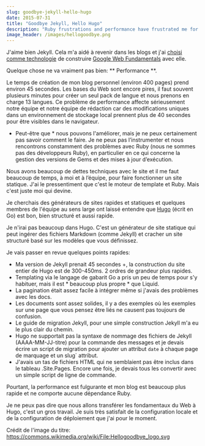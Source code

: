 ```yaml
---
slug: goodbye-jekyll-hello-hugo
date: 2015-07-31
title: "Goodbye Jekyll, Hello Hugo"
description: "Ruby frustrations and performance have frustrated me for a long time. Experimented with Hugo and ported blog in about 3 hours"
image_header: /images/hellogoodbye.png
---
```



J'aime bien Jekyll. Cela m'a aidé à revenir dans les blogs et j'ai [choisi comme technologie](https://github.com/Google/WebFundamentals/) de construire [Google Web Fundamentals](https://developers.google.com/web/fundamentals/) avec elle.

Quelque chose ne va vraiment pas bien: ** Performance **.

Le temps de création de mon blog personnel (environ 400 pages) prend environ 45 secondes. Les bases du Web sont encore pires, il faut souvent plusieurs minutes pour créer un seul pack de langue et nous prenons en charge 13 langues. Ce problème de performance affecte sérieusement notre équipe et notre équipe de rédaction car des modifications uniques dans un environnement de stockage local prennent plus de 40 secondes pour être visibles dans le navigateur.


* Peut-être que * nous pouvons l'améliorer, mais je ne peux certainement pas savoir comment le faire. Je ne peux pas l’instrumenter et nous rencontrons constamment des problèmes avec Ruby (nous ne sommes pas des développeurs Ruby), en particulier en ce qui concerne la gestion des versions de Gems et des mises à jour d’exécution.

Nous avons beaucoup de dettes techniques avec le site et il me faut beaucoup de temps, à moi et à l’équipe, pour faire fonctionner un site statique. J'ai le pressentiment que c'est le moteur de template et Ruby. Mais c'est juste moi qui devine.

Je cherchais des générateurs de sites rapides et statiques et quelques membres de l'équipe au sens large ont laissé entendre que [Hugo](http://gohugo.io/) (écrit en Go) est bon, bien structuré et aussi rapide.

Je n'irai pas beaucoup dans Hugo. C'est un générateur de site statique qui peut ingérer des fichiers Markdown (comme Jekyll) et cracher un site structuré basé sur les modèles que vous définissez.

Je vais passer en revue quelques points rapides:


* Ma version de Jekyll prenait 45 secondes +, la construction du site entier de Hugo est de 300-450ms. 2 ordres de grandeur plus rapides.
* Templating via le langage de gabarit Go a pris un peu de temps pour s'y habituer, mais il est * beaucoup plus propre * que Liquid.
* La pagination était assez facile à intégrer même si j'avais des problèmes avec les docs.
* Les documents sont assez solides, il y a des exemples où les exemples sur une page que vous pensez être liés ne causent pas toujours de confusion.
* Le guide de migration Jekyll, pour une simple construction Jekyll m'a eu le plus clair du chemin.
* Hugo ne supportait pas la syntaxe de nommage des fichiers de Jekyll (AAAA-MM-JJ-titre) pour la commande des messages et je devais écrire un script de migration pour ajouter un attribut `date` à chaque page de marquage et un slug` attribut.
* J'avais un tas de fichiers HTML qui ne semblaient pas être inclus dans le tableau .Site.Pages. Encore une fois, je devais tous les convertir avec un simple script de ligne de commande.

Pourtant, la performance est fulgurante et mon blog est beaucoup plus rapide et ne comporte aucune dépendance Ruby.

Je ne peux pas dire que nous allons transférer les fondamentaux du Web à Hugo, c'est un gros travail. Je suis très satisfait de la configuration locale et de la configuration de déploiement que j'ai pour le moment.

Crédit de l'image du titre: https://commons.wikimedia.org/wiki/File:Hellogoodbye_logo.svg